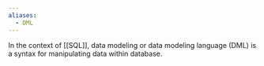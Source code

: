 ```yaml
---
aliases:
  - DML
---
```


In the context of [[SQL]], data modeling or data modeling language (DML) is a syntax for manipulating data within database.